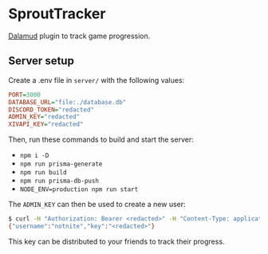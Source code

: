 # SproutTracker

[Dalamud](https://github.com/goatcorp/Dalamud) plugin to track game progression.

## Server setup

Create a .env file in `server/` with the following values:

```ini
PORT=3000
DATABASE_URL="file:./database.db"
DISCORD_TOKEN="redacted"
ADMIN_KEY="redacted"
XIVAPI_KEY="redacted"
```

Then, run these commands to build and start the server:

- `npm i -D`
- `npm run prisma-generate`
- `npm run build`
- `npm run prisma-db-push`
- `NODE_ENV=production npm run start`

The `ADMIN_KEY` can then be used to create a new user:

```bash
$ curl -H "Authorization: Bearer <redacted>" -H "Content-Type: application/json" -X POST -d'{"username":"notnite"}' http://localhost:3000/admin/create
{"username":"notnite","key":"<redacted>"}
```

This key can be distributed to your friends to track their progress.
